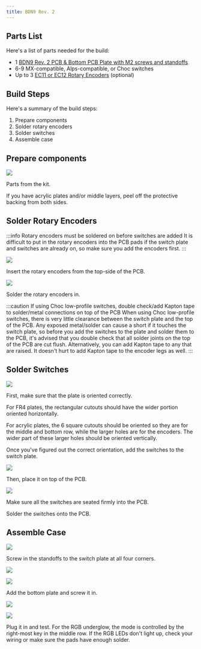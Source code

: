 ```yaml
---
title: BDN9 Rev. 2
---
```


## Parts List

Here's a list of parts needed for the build:

* 1 [BDN9 Rev. 2 PCB & Bottom PCB Plate with M2 screws and standoffs](https://keeb.io/products/bdn9-rev-2-3x3-9-key-macropad-rotary-encoder-and-rgb)
* 6-9 MX-compatible, Alps-compatible, or Choc switches
* Up to 3 [EC11 or EC12 Rotary Encoders](https://keeb.io/products/rotary-encoder-ec11) \(optional)

## Build Steps

Here's a summary of the build steps:

1. Prepare components
2. Solder rotary encoders
3. Solder switches
4. Assemble case

## Prepare components

![](./assets/images/bdn9-rev2/IMG_8814.jpg)

Parts from the kit.

If you have acrylic plates and/or middle layers, peel off the protective backing from both sides.

## Solder Rotary Encoders

:::info Rotary encoders must be soldered on before switches are added
It is difficult to put in the rotary encoders into the PCB pads if the switch plate and switches are already on, so make sure you add the encoders first.
:::

![](./assets/images/bdn9-rev2/IMG_8816.jpg)

Insert the rotary encoders from the top-side of the PCB.

![](./assets/images/bdn9-rev2/IMG_8817.jpg)

Solder the rotary encoders in.

:::caution If using Choc low-profile switches, double check/add Kapton tape to solder/metal connections on top of the PCB
When using Choc low-profile switches, there is very little clearance between the switch plate and the top of the PCB. Any exposed metal/solder can cause a short if it touches the switch plate, so before you add the switches to the plate and solder them to the PCB, it's advised that you double check that all solder joints on the top of the PCB are cut flush. Alternatively, you can add Kapton tape to any that are raised. It doesn't hurt to add Kapton tape to the encoder legs as well.
:::

## Solder Switches

![](./assets/images/bdn9-rev2/IMG_8818.jpg)

First, make sure that the plate is oriented correctly.

For FR4 plates, the rectangular cutouts should have the wider portion oriented horizontally.

For acrylic plates, the 6 square cutouts should be oriented so they are for the middle and bottom row, while the larger holes are for the encoders. The wider part of these larger holes should be oriented vertically.

Once you've figured out the correct orientation, add the switches to the switch plate.

![](./assets/images/bdn9-rev2/IMG_8821.jpg)

Then, place it on top of the PCB.

![](./assets/images/bdn9-rev2/IMG_8820.jpg)

Make sure all the switches are seated firmly into the PCB.

Solder the switches onto the PCB.

## Assemble Case

![](./assets/images/bdn9-rev2/IMG_8822.jpg) 

Screw in the standoffs to the switch plate at all four corners.

![](./assets/images/bdn9-rev2/IMG_8823.jpg) 

![](./assets/images/bdn9-rev2/IMG_8824.jpg)

Add the bottom plate and screw it in.

![](./assets/images/bdn9-rev2/IMG_8825.jpg)

![](./assets/images/bdn9-rev2/IMG_8826.jpg)

Plug it in and test. For the RGB underglow, the mode is controlled by the right-most key in the middle row. If the RGB LEDs don't light up, check your wiring or make sure the pads have enough solder.
